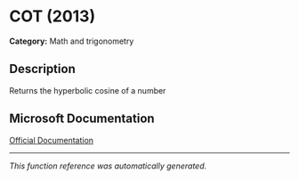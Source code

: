 # COT (2013)

**Category:** Math and trigonometry

## Description
Returns the hyperbolic cosine of a number

## Microsoft Documentation
[Official Documentation](https://support.microsoft.com//en-us/office/cot-function-c446f34d-6fe4-40dc-84f8-cf59e5f5e31a)

---
*This function reference was automatically generated.*
